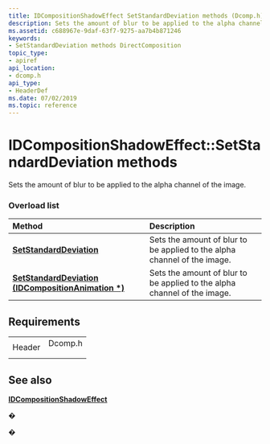 ```yaml
---
title: IDCompositionShadowEffect SetStandardDeviation methods (Dcomp.h)
description: Sets the amount of blur to be applied to the alpha channel of the image.
ms.assetid: c688967e-9daf-63f7-9275-aa7b4b871246
keywords:
- SetStandardDeviation methods DirectComposition
topic_type:
- apiref
api_location:
- dcomp.h
api_type:
- HeaderDef
ms.date: 07/02/2019
ms.topic: reference
---
```


# IDCompositionShadowEffect::SetStandardDeviation methods

Sets the amount of blur to be applied to the alpha channel of the image.

### Overload list



| Method                                                                                                       | Description                                                                         |
|:-------------------------------------------------------------------------------------------------------------|:------------------------------------------------------------------------------------|
| [**SetStandardDeviation**](/windows/win32/api/dcomp/nf-dcomp-idcompositionshadoweffect-setstandarddeviation(float))                               | Sets the amount of blur to be applied to the alpha channel of the image.<br/> |
| [**SetStandardDeviation (IDCompositionAnimation \*)**](/windows/win32/api/dcomp/nf-dcomp-idcompositionshadoweffect-setstandarddeviation(idcompositionanimation)) | Sets the amount of blur to be applied to the alpha channel of the image.<br/> |



## Requirements



|                   |                                                                                    |
|-------------------|------------------------------------------------------------------------------------|
| Header<br/> | <dl> <dt>Dcomp.h</dt> </dl> |



## See also

<dl> <dt>

[**IDCompositionShadowEffect**](/windows/win32/api/dcomp/nn-dcomp-idcompositionshadoweffect)
</dt> </dl>

�

�